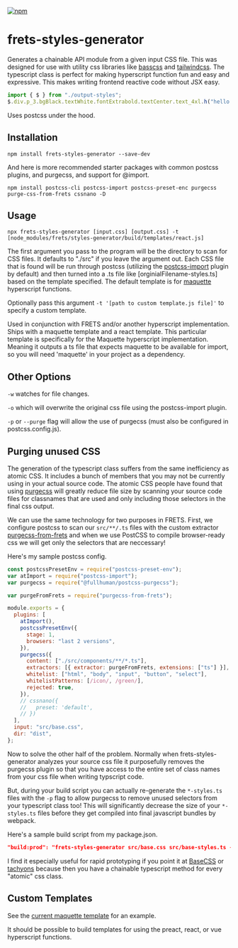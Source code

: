 <a href="https://www.npmjs.com/package/frets-styles-generator"><img alt="npm" src="https://img.shields.io/npm/v/frets-styles-generator"></a>

# frets-styles-generator

Generates a chainable API module from a given input CSS file. This was designed for use with utility css libraries like [basscss](https://basscss.com/) and [tailwindcss](https://tailwindcss.com/). The typescript class is perfect for making hyperscript function fun and easy and expressive. This makes writing frontend reactive code without JSX easy.

```ts
import { $ } from "./output-styles";
$.div.p_3.bgBlack.textWhite.fontExtrabold.textCenter.text_4xl.h("hello world");
```

Uses postcss under the hood.

## Installation

`npm install frets-styles-generator --save-dev`

And here is more recommended starter packages with common postcss plugins, and purgecss, and support for @import.

`npm install postcss-cli postcss-import postcss-preset-enc purgecss purge-css-from-frets cssnano -D`

## Usage

`npx frets-styles-generator [input.css] [output.css] -t [node_modules/frets/styles-generator/build/templates/react.js] `

The first argument you pass to the program will be the directory to scan for CSS files. It defaults to "./src" if you leave the argument out. Each CSS file that is found will be run through postcss (utilizing the [postcss-import](https://github.com/postcss/postcss-import) plugin by default) and then turned into a .ts file like [orginialFilename-styles.ts] based on the template specified. The default template is for [maquette](https://github.com/AFASSoftware/maquette) hyperscript functions.

Optionally pass this argument `-t '[path to custom template.js file]'` to specify a custom template.

Used in conjunction with FRETS and/or another hyperscript implementation. Ships with a maquette template and a react template. This particular template is specifically for the Maquette hyperscript implementation. Meaning it outputs a ts file that expects maquette to be available for import, so you will need 'maquette' in your project as a dependency.

## Other Options

`-w` watches for file changes.

`-o` which will overwrite the original css file using the postcss-import plugin.

`-p` or `--purge` flag will allow the use of purgecss (must also be configured in postcss.config.js).

## Purging unused CSS

The generation of the typescript class suffers from the same inefficiency as atomic CSS. It includes a bunch of members that you may not be currently using in your actual source code. The atomic CSS people have found that using [purgecss](https://www.purgecss.com/) will greatly reduce file size by scanning your source code files for classnames that are used and only including those selectors in the final css output.

We can use the same technology for two purposes in FRETS. First, we configure postcss to scan our `src/**/.ts` files with the custom extractor [purgecss-from-frets](https://www.npmjs.com/package/purgecss-from-frets) and when we use PostCSS to compile browser-ready css we will get only the selectors that are neccessary!

Here's my sample postcss config.

```js
const postcssPresetEnv = require("postcss-preset-env");
var atImport = require("postcss-import");
var purgecss = require("@fullhuman/postcss-purgecss");

var purgeFromFrets = require("purgecss-from-frets");

module.exports = {
  plugins: [
    atImport(),
    postcssPresetEnv({
      stage: 1,
      browsers: "last 2 versions",
    }),
    purgecss({
      content: ["./src/components/**/*.ts"],
      extractors: [{ extractor: purgeFromFrets, extensions: ["ts"] }],
      whitelist: ["html", "body", "input", "button", "select"],
      whitelistPatterns: [/icon/, /green/],
      rejected: true,
    }),
    // cssnano({
    //   preset: 'default',
    // })
  ],
  input: "src/base.css",
  dir: "dist",
};
```

Now to solve the other half of the problem. Normally when frets-styles-generator analyzes your source css file it purposefully removes the purgecss plugin so that you have access to the entire set of class names from your css file when writing typscript code.

But, during your build script you can actually re-generate the `*-styles.ts` files with the `-p` flag to allow purgecss to remove unused selectors from your typescript class too! This will significantly decrease the size of your `*-styles.ts` files before they get compiled into final javascript bundles by webpack.

Here's a sample build script from my package.json.

```json
"build:prod": "frets-styles-generator src/base.css src/base-styles.ts -p && cross-env NODE_ENV=production webpack -p && npm run css && npm run css:minify",
```

I find it especially useful for rapid prototyping if you point it at [BaseCSS](https://github.com/basscss/bassplate) or [tachyons](http://tachyons.io/) because then you have a chainable typescript method for every "atomic" css class.

## Custom Templates

See the [current maquette template](https://gitlab.com/FRETS/frets-styles-generator/blob/master/src/templates/maquette.ts) for an example.

It should be possible to build templates for using the preact, react, or vue hyperscript functions.
